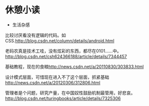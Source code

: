 # 休憩小读
- 生活杂感

比较讨厌看没有逻辑的代码。如CSS.<a href="http://blog.csdn.net/column/details/android.html">http://blog.csdn.net/column/details/android.html</a>

老码农真是技术工哇，没有炫彩的东西，都尽在0101……中。<a href="http://blog.csdn.net/csh624366188/article/details/7344457">http://blog.csdn.net/csh624366188/article/details/7344457</a>

基础教程，现在的食粮<a href="http://news.csdn.net/a/20110830/303833.html">http://news.csdn.net/a/20110830/303833.html</a>

设计模式层面，可惜现在进入不了这个层面，抓紧基础<a href="http://news.csdn.net/a/20120306/312806.html">http://news.csdn.net/a/20120306/312806.html</a>

管理者是个问题，研究产量，在中国奴性鼓励机制最管用，好悲哀。<a href="http://blog.csdn.net/turingbooks/article/details/7325306">http://blog.csdn.net/turingbooks/article/details/7325306</a>